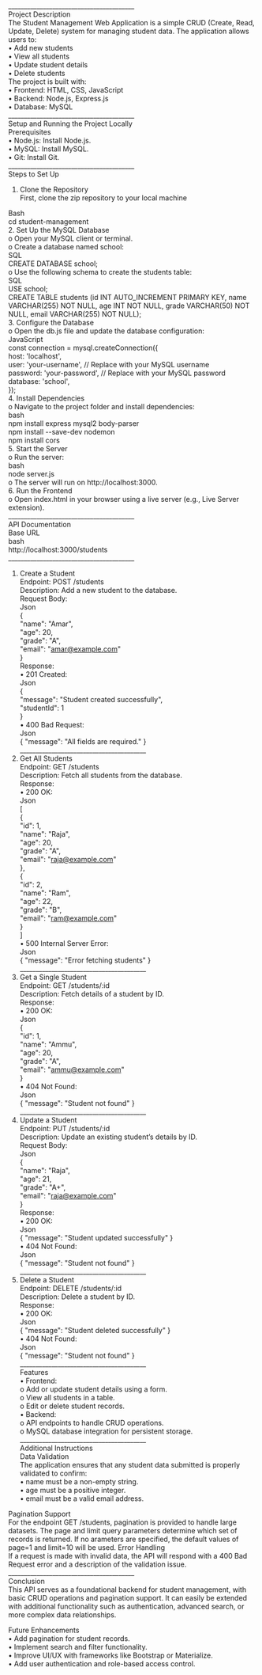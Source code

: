 ________________________________________<br>
Project Description<br>
The Student Management Web Application is a simple CRUD (Create, Read, Update, Delete) system for managing student data. The application allows users to:<br>
•	Add new students<br>
•	View all students<br>
•	Update student details<br>
•	Delete students<br>
The project is built with:<br>
•	Frontend: HTML, CSS, JavaScript<br>
•	Backend: Node.js, Express.js<br>
•	Database: MySQL<br>
________________________________________<br>
Setup and Running the Project Locally<br>
Prerequisites<br>
•	Node.js: Install Node.js.<br>
•	MySQL: Install MySQL.<br>
•	Git: Install Git.<br>
________________________________________<br>
Steps to Set Up<br>
1.	Clone the Repository<br>
First, clone the zip repository to your local machine<br>

Bash<br>
cd student-management<br>
2.	Set Up the MySQL Database<br>
o	Open your MySQL client or terminal.<br>
o	Create a database named school:<br>
SQL<br>
CREATE DATABASE school;<br>
o	Use the following schema to create the students table:<br>
SQL<br>
USE school;<br>
CREATE TABLE students (id INT AUTO_INCREMENT PRIMARY KEY, name VARCHAR(255) NOT NULL, age INT NOT NULL, grade VARCHAR(50) NOT NULL, email VARCHAR(255) NOT NULL);<br>
3.	Configure the Database<br>
o	Open the db.js file and update the database configuration:<br>
JavaScript<br>
const connection = mysql.createConnection({<br>
  host: 'localhost',<br>
  user: 'your-username',  // Replace with your MySQL username<br>
  password: 'your-password',  // Replace with your MySQL password<br>
  database: 'school',<br>
});<br>
4.	Install Dependencies<br>
o	Navigate to the project folder and install dependencies:<br>
bash<br>
npm install express mysql2 body-parser<br>
npm install --save-dev nodemon<br>
npm install cors<br>
5.	Start the Server<br>
o	Run the server:<br>
bash<br>
node server.js<br>
o	The server will run on http://localhost:3000.<br>
6.	Run the Frontend<br>
o	Open index.html in your browser using a live server (e.g., Live Server extension).<br>
________________________________________<br>
API Documentation<br>
Base URL<br>
bash<br>
http://localhost:3000/students<br>
________________________________________<br>
1. Create a Student<br>
Endpoint: POST /students<br>
Description: Add a new student to the database.<br>
Request Body:<br>
Json<br>
{<br>
  "name": "Amar",<br>
  "age": 20,<br>
  "grade": "A",<br>
  "email": "amar@example.com"<br>
}<br>
Response:<br>
•	201 Created:<br>
Json<br>
{<br>
  "message": "Student created successfully",<br>
  "studentId": 1<br>
}<br>
•	400 Bad Request:<br>
Json<br>
{ "message": "All fields are required." }<br>
________________________________________<br>
2. Get All Students<br>
Endpoint: GET /students<br>
Description: Fetch all students from the database.<br>
Response:<br>
•	200 OK:<br>
Json<br>
[<br>
  {<br>
    "id": 1,<br>
    "name": "Raja",<br>
    "age": 20,<br>
    "grade": "A",<br>
    "email": "raja@example.com"<br>
  },<br>
  {<br>
    "id": 2,<br>
    "name": "Ram",<br>
    "age": 22,<br>
    "grade": "B",<br>
    "email": "ram@example.com"<br>
  }<br>
]<br>
•	500 Internal Server Error:<br>
Json<br>
{ "message": "Error fetching students" }<br>
________________________________________<br>
3. Get a Single Student<br>
Endpoint: GET /students/:id<br>
Description: Fetch details of a student by ID.<br>
Response:<br>
•	200 OK:<br>
Json<br>
{<br>
  "id": 1,<br>
  "name": "Ammu",<br>
  "age": 20,<br>
  "grade": "A",<br>
  "email": "ammu@example.com"<br>
}<br>
•	404 Not Found:<br>
Json<br>
{ "message": "Student not found" }<br>
________________________________________<br>
4. Update a Student<br>
Endpoint: PUT /students/:id<br>
Description: Update an existing student’s details by ID.<br>
Request Body:<br>
Json<br>
{<br>
  "name": "Raja",<br>
  "age": 21,<br>
  "grade": "A+",<br>
  "email": "raja@example.com"<br>
}<br>
Response:<br>
•	200 OK:<br>
Json<br>
{ "message": "Student updated successfully" }<br>
•	404 Not Found:<br>
Json<br>
{ "message": "Student not found" }<br>
________________________________________<br>
5. Delete a Student<br>
Endpoint: DELETE /students/:id<br>
Description: Delete a student by ID.<br>
Response:<br>
•	200 OK:<br>
Json<br>
{ "message": "Student deleted successfully" }<br>
•	404 Not Found:<br>
Json<br>
{ "message": "Student not found" }<br>
________________________________________<br>
Features<br>
•	Frontend:<br>
o	Add or update student details using a form.<br>
o	View all students in a table.<br>
o	Edit or delete student records.<br>
•	Backend:<br>
o	API endpoints to handle CRUD operations.<br>
o	MySQL database integration for persistent storage.<br>
________________________________________<br>
Additional Instructions<br>
Data Validation<br>
The application ensures that any student data submitted is properly validated to confirm:<br>
•	name must be a non-empty string.<br>
•	age must be a positive integer.<br>
•	email must be a valid email address.<br>

Pagination Support<br>
For the endpoint GET /students, pagination is provided to handle large datasets. The page and limit query parameters determine which set of records is returned. If no arameters are specified, the default values of page=1 and limit=10 will be used.
Error Handling<br>
If a request is made with invalid data, the API will respond with a 400 Bad Request error and a description of the validation issue.<br>
________________________________________<br>
Conclusion<br>
This API serves as a foundational backend for student management, with basic CRUD operations and pagination support. It can easily be extended with additional functionality such as authentication, advanced search, or more complex data relationships.


Future Enhancements<br>
•	Add pagination for student records.<br>
•	Implement search and filter functionality.<br>
•	Improve UI/UX with frameworks like Bootstrap or Materialize.<br>
•	Add user authentication and role-based access control.<br>
